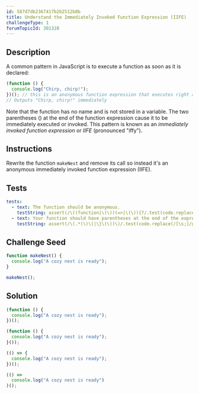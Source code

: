 ```yaml
---
id: 587d7db2367417b2b2512b8b
title: Understand the Immediately Invoked Function Expression (IIFE)
challengeType: 1
forumTopicId: 301328
---
```


## Description
<section id='description'>
A common pattern in JavaScript is to execute a function as soon as it is declared:

```js
(function () {
  console.log("Chirp, chirp!");
})(); // this is an anonymous function expression that executes right away
// Outputs "Chirp, chirp!" immediately
```

Note that the function has no name and is not stored in a variable. The two parentheses () at the end of the function expression cause it to be immediately executed or invoked. This pattern is known as an <dfn>immediately invoked function expression</dfn> or <dfn>IIFE</dfn> (pronounced "iffy").
</section>

## Instructions
<section id='instructions'>
Rewrite the function <code>makeNest</code> and remove its call so instead it's an anonymous immediately invoked function expression (IIFE).
</section>

## Tests
<section id='tests'>

```yml
tests:
  - text: The function should be anonymous.
    testString: assert(/\((function|\(\))(=>|\(\)){?/.test(code.replace(/\s/g, "")));
  - text: Your function should have parentheses at the end of the expression to call it immediately.
    testString: assert(/\(.*(\)\(|\}\(\))\)/.test(code.replace(/[\s;]/g, "")));

```

</section>

## Challenge Seed
<section id='challengeSeed'>

<div id='js-seed'>

```js
function makeNest() {
  console.log("A cozy nest is ready");
}

makeNest();
```

</div>



</section>

## Solution
<section id='solution'>


```js
(function () {
  console.log("A cozy nest is ready");
})();
```

```js
(function () {
  console.log("A cozy nest is ready");
}());
```

```js
(() => {
  console.log("A cozy nest is ready");
})();
```

```js
(() =>
  console.log("A cozy nest is ready")
)();
```

</section>
